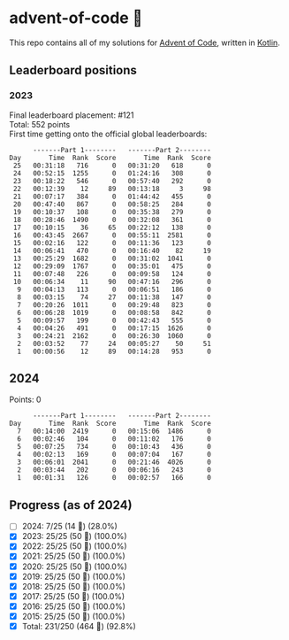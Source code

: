 # advent-of-code 🎄
This repo contains all of my solutions for [Advent of Code](https://adventofcode.com/), written in [Kotlin](https://kotlinlang.org).

## Leaderboard positions
### 2023
Final leaderboard placement: #121  
Total: 552 points  
First time getting onto the official global leaderboards:  
```
      -------Part 1--------   -------Part 2--------
Day       Time  Rank  Score       Time  Rank  Score
 25   00:31:18   716      0   00:31:20   618      0
 24   00:52:15  1255      0   01:24:16   308      0
 23   00:18:22   546      0   00:57:40   292      0
 22   00:12:39    12     89   00:13:18     3     98
 21   00:07:17   384      0   01:44:42   455      0
 20   00:47:40   867      0   00:58:25   284      0
 19   00:10:37   108      0   00:35:38   279      0
 18   00:28:46  1490      0   00:32:08   361      0
 17   00:10:15    36     65   00:22:12   138      0
 16   00:43:45  2667      0   00:55:11  2581      0
 15   00:02:16   122      0   00:11:36   123      0
 14   00:06:41   470      0   00:16:40    82     19
 13   00:25:29  1682      0   00:31:02  1041      0
 12   00:29:09  1767      0   00:35:01   475      0
 11   00:07:48   226      0   00:09:58   124      0
 10   00:06:34    11     90   00:47:16   296      0
  9   00:04:13   113      0   00:06:51   186      0
  8   00:03:15    74     27   00:11:38   147      0
  7   00:20:26  1011      0   00:29:48   823      0
  6   00:06:28  1019      0   00:08:58   842      0
  5   00:09:57   199      0   00:42:43   555      0
  4   00:04:26   491      0   00:17:15  1626      0
  3   00:24:21  2162      0   00:26:30  1060      0
  2   00:03:52    77     24   00:05:27    50     51
  1   00:00:56    12     89   00:14:28   953      0
```

## 2024
Points: 0
```
      -------Part 1--------   -------Part 2--------
Day       Time  Rank  Score       Time  Rank  Score
  7   00:14:00  2419      0   00:15:06  1486      0
  6   00:02:46   104      0   00:11:02   176      0
  5   00:07:25   734      0   00:10:43   436      0
  4   00:02:13   169      0   00:07:04   167      0
  3   00:06:01  2041      0   00:21:46  4026      0
  2   00:03:44   202      0   00:06:16   243      0
  1   00:01:31   126      0   00:02:57   166      0
```

## Progress (as of 2024)
- [ ] 2024: 7/25 (14 🌟) (28.0%)
- [x] 2023: 25/25 (50 🌟) (100.0%)
- [x] 2022: 25/25 (50 🌟) (100.0%)
- [x] 2021: 25/25 (50 🌟) (100.0%)
- [x] 2020: 25/25 (50 🌟) (100.0%)
- [x] 2019: 25/25 (50 🌟) (100.0%)
- [x] 2018: 25/25 (50 🌟) (100.0%)
- [x] 2017: 25/25 (50 🌟) (100.0%)
- [x] 2016: 25/25 (50 🌟) (100.0%)
- [x] 2015: 25/25 (50 🌟) (100.0%)
- [x] Total: 231/250 (464 🌟) (92.8%)